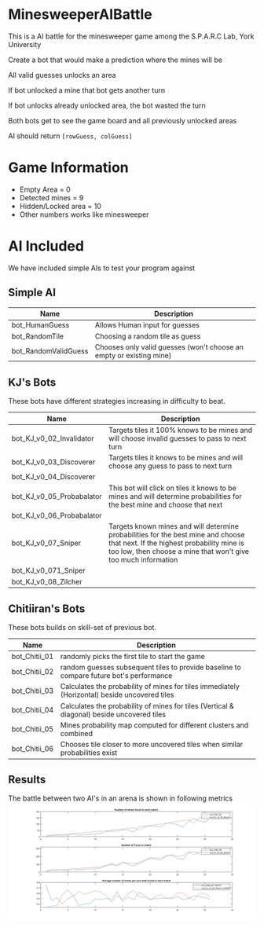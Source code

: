 # MinesweeperAIBattle
This is a AI battle for the minesweeper game among the S.P.A.R.C Lab, York University

Create a bot that would make a prediction where the mines will be

All valid guesses unlocks an area

If bot unlocked a mine that bot gets another turn

If bot unlocks already unlocked area, the bot wasted the turn

Both bots get to see the game board and all previously unlocked areas

AI should return `[rowGuess, colGuess]`


# Game Information
* Empty Area = 0
* Detected mines = 9
* Hidden/Locked area = 10
* Other numbers works like minesweeper

# AI Included
We have included simple AIs to test your program against

## Simple AI
Name | Description
--- | ---
bot_HumanGuess | Allows Human input for guesses
bot_RandomTile | Choosing a random tile as guess
bot_RandomValidGuess | Chooses only valid guesses (won't choose an empty or existing mine)

## KJ's Bots
These bots have different strategies increasing in difficulty to beat.

Name | Description
--- | ---
bot_KJ_v0_02_Invalidator | Targets tiles it 100% knows to be mines  and will choose invalid guesses to pass to next turn
bot_KJ_v0_03_Discoverer | Targets tiles it knows to be mines and will choose any guess to pass to next turn
bot_KJ_v0_04_Discoverer | 
bot_KJ_v0_05_Probabalator | This bot will click on tiles it knows to be mines and will determine probabilities for the best mine and choose that next
bot_KJ_v0_06_Probabalator |
bot_KJ_v0_07_Sniper | Targets known mines and will determine probabilities for the best mine and choose that next. If the highest probability mine is too low, then choose a mine that won't give too much information
bot_KJ_v0_071_Sniper |
bot_KJ_v0_08_Zilcher |

## Chitiiran's Bots
These bots builds on skill-set of previous bot.

Name | Description
--- | ---
bot_Chitii_01 | randomly picks the first tile to start the game
bot_Chitii_02 | random guesses subsequent tiles to provide baseline to compare future bot's performance
bot_Chitii_03 | Calculates the probability of mines for tiles immediately (Horizontal) beside uncovered tiles
bot_Chitii_04 | Calculates the probability of mines for tiles (Vertical & diagonal) beside uncovered tiles
bot_Chitii_05 | Mines probability map computed for different clusters and combined
bot_Chitii_06 | Chooses tile closer to more uncovered tiles when similar probabilities exist

## Results
The battle between two AI's in an arena is shown in following metrics
![](/Example%20Results.png)
